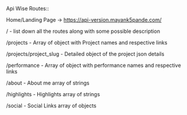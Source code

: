 Api Wise Routes::

Home/Landing Page -> https://api-version.mayank5pande.com/

/ - list down all the routes along with some possible description

/projects - Array of object with Project names and respective links

/projects/project_slug - Detailed object of the project json details

/performance - Array of object with performance names and respective links

/about - About me array of strings

/highlights - Highlights array of strings

/social - Social Links array of objects
